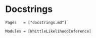 # Docstrings

```@index
Pages   = ["docstrings.md"]
```

```@autodocs
Modules = [WhittleLikelihoodInference]
```